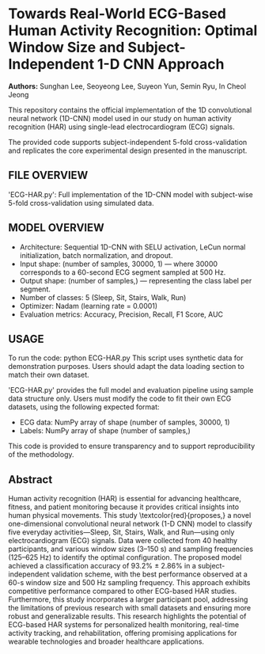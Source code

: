 # Towards Real-World ECG-Based Human Activity Recognition: Optimal Window Size and Subject-Independent 1-D CNN Approach

**Authors:** Sunghan Lee, Seoyeong Lee, Suyeon Yun, Semin Ryu, In Cheol Jeong

This repository contains the official implementation of the 1D convolutional neural network (1D-CNN) model used in our study on human activity recognition (HAR) using single-lead electrocardiogram (ECG) signals.

The provided code supports subject-independent 5-fold cross-validation and replicates the core experimental design presented in the manuscript.


## FILE OVERVIEW
'ECG-HAR.py': Full implementation of the 1D-CNN model with subject-wise 5-fold cross-validation using simulated data.


## MODEL OVERVIEW
- Architecture: Sequential 1D-CNN with SELU activation, LeCun normal initialization, batch normalization, and dropout.
- Input shape: (number of samples, 30000, 1) — where 30000 corresponds to a 60-second ECG segment sampled at 500 Hz.
- Output shape: (number of samples,) — representing the class label per segment.
- Number of classes: 5 (Sleep, Sit, Stairs, Walk, Run)
- Optimizer: Nadam (learning rate = 0.0001)
- Evaluation metrics: Accuracy, Precision, Recall, F1 Score, AUC


## USAGE
To run the code:
    python ECG-HAR.py
This script uses synthetic data for demonstration purposes.
Users should adapt the data loading section to match their own dataset.

'ECG-HAR.py' provides the full model and evaluation pipeline using sample data structure only.
Users must modify the code to fit their own ECG datasets, using the following expected format:
- ECG data: NumPy array of shape (number of samples, 30000, 1)  
- Labels: NumPy array of shape (number of samples,)

This code is provided to ensure transparency and to support reproducibility of the methodology.


## Abstract
Human activity recognition (HAR) is essential for advancing healthcare, fitness, and patient monitoring because it provides critical insights into human physical movements. This study \textcolor{red}{proposes,} a novel one-dimensional convolutional neural network (1-D CNN) model to classify five everyday activities—Sleep, Sit, Stairs, Walk, and Run—using only electrocardiogram (ECG) signals. Data were collected from 40 healthy participants, and various window sizes (3–150 s) and sampling frequencies (125–625 Hz) to identify the optimal configuration. The proposed model achieved a classification accuracy of 93.2% ± 2.86% in a subject-independent validation scheme, with the best performance observed at a 60-s window size and 500 Hz sampling frequency. This approach exhibits competitive performance compared to other ECG-based HAR studies. Furthermore, this study incorporates a larger participant pool, addressing the limitations of previous research with small datasets and ensuring more robust and generalizable results. This research highlights the potential of ECG-based HAR systems for personalized health monitoring, real-time activity tracking, and rehabilitation, offering promising applications for wearable technologies and broader healthcare applications.
